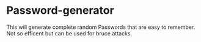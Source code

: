 # Password-generator
This will generate complete random Passwords that are easy to remember. Not so efficent but can be used for bruce attacks.
